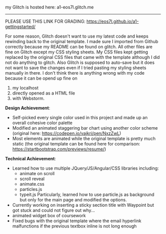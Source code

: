 my Glitch is hosted here: a1-eos7l.glitch.me

---
PLEASE USE THIS LINK FOR GRADING:
https://eos7l.github.io/a1-gettingstarted/


For some reason, Glitch doesn't want to use my latest code and keeps rewinding back to the original template. I made sure I imported from Github correctly because my README can be found on glitch. All other files are fine on Glitch except my CSS styling sheets. My CSS files kept getting replaced by the original CSS files that came with the template although I did not do anything to glitch. Also Glitch is supposed to auto-save but it does not want to save the changes even if I tried pasting my styling sheets manually in there. I don't think there is anything wrong with my code because it can be opend up fine on 
1) my localhost 
2) directly opened as a HTML file 
3) with Webstorm. 




__Design Achievement__:
- Self-picked every single color used in this project and made up an overall cohesive color palette
- Modified an animated staggering bar chart using another color scheme (original here: https://codepen.io/vajkri/pen/NxzZwL)
- Most elements are animated while the original template is pretty much static (the original template can be found here for comparison: https://startbootstrap.com/previews/resume/)


__Technical Achievement__:
- Learned how to use multiple JQuery/JS/Angular/CSS libraries including: 
  - animate on scroll
  - scroll reveal
  - animate.css
  - particles.js
  - typeit.js 
  Particularly, learned how to use particle.js as background but only for the main page and modified the options. 
- Currently working on inserting a sticky section title with Waypoint but got stuck and could not figure out why... 
- animated widget box of coursework
- Fixed bugs with the original template where the email hyperlink malfunctions if the previous textbox inline is not long enough


